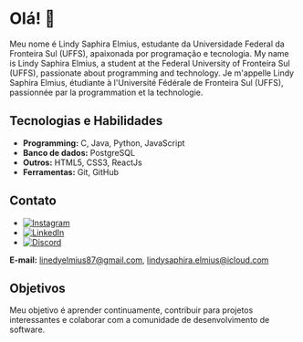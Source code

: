 # Olá! 👋

Meu nome é Lindy Saphira Elmius, estudante da Universidade Federal da Fronteira Sul (UFFS), apaixonada por programação e tecnologia.
My name is Lindy Saphira Elmius, a student at the Federal University of Fronteira Sul (UFFS), passionate about programming and technology.
Je m'appelle Lindy Saphira Elmius, étudiante à l'Université Fédérale de Fronteira Sul (UFFS), passionnée par la programmation et la technologie.

## Tecnologias e Habilidades

- **Programming:** C, Java, Python, JavaScript
- **Banco de dados:** PostgreSQL
- **Outros:** HTML5, CSS3, ReactJs
- **Ferramentas:** Git, GitHub

## Contato

- [![Instagram](https://img.shields.io/badge/Instagram-E4405F?style=for-the-badge&logo=instagram&logoColor=white)](https://www.instagram.com/leissah)
- [![LinkedIn](https://img.shields.io/badge/LinkedIn-0077B5?style=for-the-badge&logo=linkedin&logoColor=white)](https://www.linkedin.com/in/lindy-saphira-elmius-520b0a261/)
- [![Discord](https://img.shields.io/badge/Discord-7289DA?style=for-the-badge&logo=discord&logoColor=white)](https://discord.com/users/lindysaphiraelmius)

**E-mail:** linedyelmius87@gmail.com, lindysaphira.elmius@icloud.com

## Objetivos

Meu objetivo é aprender continuamente, contribuir para projetos interessantes e colaborar com a comunidade de desenvolvimento de software.
